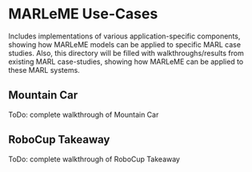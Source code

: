 # MARLeME Use-Cases

Includes implementations of various application-specific components, showing how MARLeME models can be applied to 
specific MARL case studies.
Also, this directory will be filled with walkthroughs/results from existing 
MARL case-studies, showing how MARLeME can be applied to 
these MARL systems.


## Mountain Car

ToDo: complete walkthrough of Mountain Car


## RoboCup Takeaway

ToDo: complete walkthrough of RoboCup Takeaway